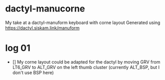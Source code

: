# dactyl-manucorne

My take at a dactyl-manuform keyboard with corne layout
Generated using https://dactyl.siskam.link/manuform

# log 01

- [] My corne layout could be adapted for the dactyl by moving GRV from LT6_GRV to ALT_GRV on the left thumb cluster (currently ALT_BSP, but I don't use BSP here)
